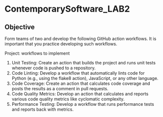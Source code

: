 # ContemporarySoftware_LAB2

## Objective
Form teams of two and develop the following GitHub action workflows.
It is important that you practice developing such workflows.

Project: workflows to implement
1. Unit Testing: Create an action that builds the project and runs unit tests
whenever code is pushed to a repository.
2. Code Linting: Develop a workflow that automatically lints code for Python (e.g.,
using the flake8 action), JavaScript, or any other language.
3. Code Coverage: Create an action that calculates code coverage and posts the
results as a comment in pull requests.
4. Code Quality Metrics: Develop an action that calculates and reports various code
quality metrics like cyclomatic complexity.
5. Performance Testing: Develop a workflow that runs performance tests and
reports back with metrics.
